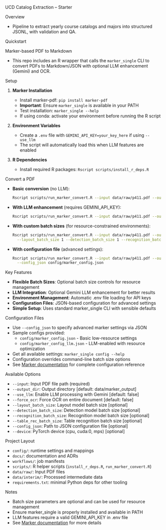 UCD Catalog Extraction – Starter

Overview
- Pipeline to extract yearly course catalogs and majors into structured JSONL, with validation and QA.

Quickstart

Marker-based PDF to Markdown
- This repo includes an R wrapper that calls the `marker_single` CLI to convert PDFs to Markdown/JSON with optional LLM enhancement (Gemini) and OCR.

Setup
1) **Marker Installation**
   - Install marker-pdf: `pip install marker-pdf`
   - **Important**: Ensure `marker_single` is available in your PATH
   - Test installation: `marker_single --help`
   - If using conda: activate your environment before running the R script

2) **Environment Variables**
   - Create a `.env` file with `GEMINI_API_KEY=your_key_here` if using `--use_llm`
   - The script will automatically load this when LLM features are enabled

3) **R Dependencies**
   - Install required R packages: `Rscript scripts/install_r_deps.R`

Convert a PDF
- **Basic conversion** (no LLM):
  ```bash
  Rscript scripts/run_marker_convert.R --input data/raw/p411.pdf --output_dir data/marker_output
  ```

- **With LLM enhancement** (requires GEMINI_API_KEY):
  ```bash
  Rscript scripts/run_marker_convert.R --input data/raw/p411.pdf --output_dir data/marker_output --use_llm
  ```

- **With custom batch sizes** (for resource-constrained environments):
  ```bash
  Rscript scripts/run_marker_convert.R --input data/raw/p411.pdf --output_dir data/marker_output \
    --layout_batch_size 1 --detection_batch_size 1 --recognition_batch_size 1 --table_rec_batch_size 1
  ```

- **With configuration file** (advanced settings):
  ```bash
  Rscript scripts/run_marker_convert.R --input data/raw/p411.pdf --output_dir data/marker_output \
    --config_json config/marker_config.json
  ```

Key Features
- **Flexible Batch Sizes**: Optional batch size controls for resource management
- **LLM Integration**: Optional Gemini LLM enhancement for better results
- **Environment Management**: Automatic .env file loading for API keys
- **Configuration Files**: JSON-based configuration for advanced settings
- **Simple Setup**: Uses standard marker_single CLI with sensible defaults

Configuration Files
- Use `--config_json` to specify advanced marker settings via JSON
- Sample configs provided:
  - `config/marker_config.json` - Basic low-resource settings
  - `config/marker_config_llm.json` - LLM-enabled with resource optimization
- Get all available settings: `marker_single config --help`
- Configuration overrides command-line batch size options
- See [Marker documentation](https://github.com/datalab-to/marker) for complete configuration reference

Available Options
- `--input`: Input PDF file path (required)
- `--output_dir`: Output directory [default: data/marker_output]
- `--use_llm`: Enable LLM processing with Gemini [default: false]
- `--force_ocr`: Force OCR on entire document [default: false]
- `--layout_batch_size`: Layout model batch size [optional]
- `--detection_batch_size`: Detection model batch size [optional]
- `--recognition_batch_size`: Recognition model batch size [optional]
- `--table_rec_batch_size`: Table recognition batch size [optional]
- `--config_json`: Path to JSON configuration file [optional]
- `--device`: PyTorch device (cpu, cuda:0, mps) [optional]

Project Layout
- `config/`: runtime settings and mappings
- `docs/`: documentation and ADRs  
- `workflows/`: job manifests
- `scripts/`: R helper scripts (`install_r_deps.R`, `run_marker_convert.R`)
- `data/raw/`: Input PDF files
- `data/interim/`: Processed intermediate data
- `requirements.txt`: minimal Python deps for other tooling

Notes
- Batch size parameters are optional and can be used for resource management
- Ensure marker_single is properly installed and available in PATH
- LLM features require a valid GEMINI_API_KEY in .env file
- See [Marker documentation](https://github.com/datalab-to/marker) for more details

